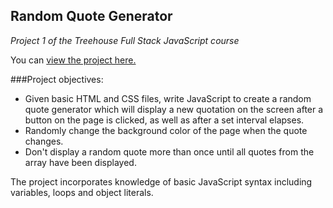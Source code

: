 ## Random Quote Generator
*Project 1 of the Treehouse Full Stack JavaScript course*

You can [view the project here.](http://jprittie.github.io/Random-quote-generator/)

###Project objectives:
* Given basic HTML and CSS files, write JavaScript to create a random quote generator which will display a new quotation on the screen after a button on the page is clicked, as well as after a set interval elapses.
* Randomly change the background color of the page when the quote changes.
* Don't display a random quote more than once until all quotes from the array have been displayed.

The project incorporates knowledge of basic JavaScript syntax including variables, loops and object literals.
